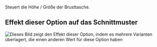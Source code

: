 Steuert die Höhe / Größe der Brusttasche.

## Effekt dieser Option auf das Schnittmuster

![Dieses Bild zeigt den Effekt dieser Option, indem es mehrere Varianten überlagert, die einen anderen Wert für diese Option haben](carlita_chestpocketheight_sample.svg "Effekt dieser Option auf das Schnittmuster")
